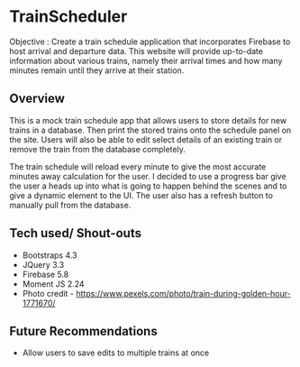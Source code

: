 # TrainScheduler
Objective : Create a train schedule application that incorporates Firebase to host arrival and departure data. This website will provide up-to-date information about various trains, namely their arrival times and how many minutes remain until they arrive at their station.

## Overview
This is a mock train schedule app that allows users to store details for new trains in a database. Then print the stored trains onto the schedule panel on the site. Users will also be able to edit select details of an existing train or remove the train from the database completely.

The train schedule will reload every minute to give the most accurate minutes away calculation for the user. I decided to use a progress bar give the user a heads up into what is going to happen behind the scenes and to give a dynamic element to the UI. The user also has a refresh button to manually pull from the database.

## Tech used/ Shout-outs
- Bootstraps 4.3
- JQuery 3.3 
- Firebase 5.8
- Moment JS 2.24
- Photo credit - https://www.pexels.com/photo/train-during-golden-hour-1771670/

## Future Recommendations
- Allow users to save edits to multiple trains at once

